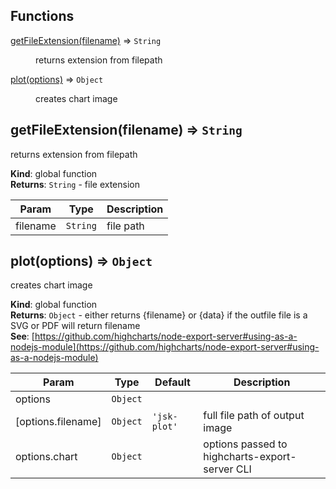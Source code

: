 ## Functions

<dl>
<dt><a href="#getFileExtension">getFileExtension(filename)</a> ⇒ <code>String</code></dt>
<dd><p>returns extension from filepath</p>
</dd>
<dt><a href="#plot">plot(options)</a> ⇒ <code>Object</code></dt>
<dd><p>creates chart image</p>
</dd>
</dl>

<a name="getFileExtension"></a>

## getFileExtension(filename) ⇒ <code>String</code>
returns extension from filepath

**Kind**: global function  
**Returns**: <code>String</code> - file extension  

| Param | Type | Description |
| --- | --- | --- |
| filename | <code>String</code> | file path |

<a name="plot"></a>

## plot(options) ⇒ <code>Object</code>
creates chart image

**Kind**: global function  
**Returns**: <code>Object</code> - either returns {filename} or {data} if the outfile file is a SVG or PDF will return filename  
**See**: [https://github.com/highcharts/node-export-server#using-as-a-nodejs-module](https://github.com/highcharts/node-export-server#using-as-a-nodejs-module)  

| Param | Type | Default | Description |
| --- | --- | --- | --- |
| options | <code>Object</code> |  |  |
| [options.filename] | <code>Object</code> | <code>&#x27;jsk-plot&#x27;</code> | full file path of output image |
| options.chart | <code>Object</code> |  | options passed to highcharts-export-server CLI |

